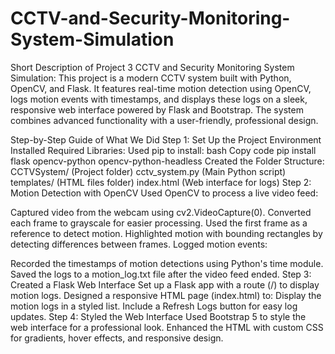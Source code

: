 # CCTV-and-Security-Monitoring-System-Simulation

Short Description of Project 3
CCTV and Security Monitoring System Simulation:
This project is a modern CCTV system built with Python, OpenCV, and Flask. It features real-time motion detection using OpenCV, logs motion events with timestamps, and displays these logs on a sleek, responsive web interface powered by Flask and Bootstrap. The system combines advanced functionality with a user-friendly, professional design.

Step-by-Step Guide of What We Did
Step 1: Set Up the Project Environment
Installed Required Libraries:
Used pip to install:
bash
Copy code
pip install flask opencv-python opencv-python-headless
Created the Folder Structure:
CCTVSystem/ (Project folder)
cctv_system.py (Main Python script)
templates/ (HTML files folder)
index.html (Web interface for logs)
Step 2: Motion Detection with OpenCV
Used OpenCV to process a live video feed:

Captured video from the webcam using cv2.VideoCapture(0).
Converted each frame to grayscale for easier processing.
Used the first frame as a reference to detect motion.
Highlighted motion with bounding rectangles by detecting differences between frames.
Logged motion events:

Recorded the timestamps of motion detections using Python's time module.
Saved the logs to a motion_log.txt file after the video feed ended.
Step 3: Created a Flask Web Interface
Set up a Flask app with a route (/) to display motion logs.
Designed a responsive HTML page (index.html) to:
Display the motion logs in a styled list.
Include a Refresh Logs button for easy log updates.
Step 4: Styled the Web Interface
Used Bootstrap 5 to style the web interface for a professional look.
Enhanced the HTML with custom CSS for gradients, hover effects, and responsive design.
